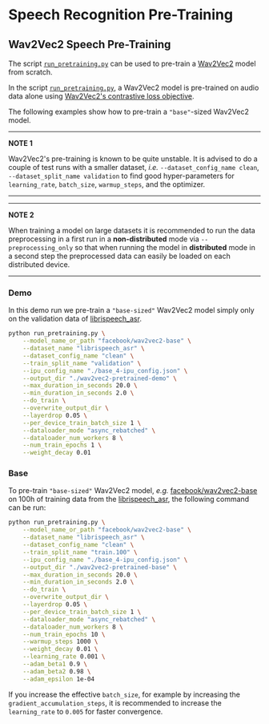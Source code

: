 <!---
Copyright 2021 The HuggingFace Team. All rights reserved.

Licensed under the Apache License, Version 2.0 (the "License");
you may not use this file except in compliance with the License.
You may obtain a copy of the License at

    http://www.apache.org/licenses/LICENSE-2.0

Unless required by applicable law or agreed to in writing, software
distributed under the License is distributed on an "AS IS" BASIS,
WITHOUT WARRANTIES OR CONDITIONS OF ANY KIND, either express or implied.
See the License for the specific language governing permissions and
limitations under the License.
-->

# Speech Recognition Pre-Training


## Wav2Vec2 Speech Pre-Training

The script [`run_pretraining.py`](./run_pretraining.py) can be used to pre-train a [Wav2Vec2](https://huggingface.co/transformers/model_doc/wav2vec2.html) model from scratch.

In the script [`run_pretraining.py`](./run_pretraining.py), a Wav2Vec2 model is pre-trained on audio data alone using [Wav2Vec2's contrastive loss objective](https://arxiv.org/abs/2006.11477).

The following examples show how to pre-train a `"base"`-sized Wav2Vec2 model.


---
**NOTE 1**

Wav2Vec2's pre-training is known to be quite unstable.
It is advised to do a couple of test runs with a smaller dataset,
*i.e.* `--dataset_config_name clean`, `--dataset_split_name validation`
to find good hyper-parameters for `learning_rate`, `batch_size`, `warmup_steps`,
and the optimizer.

---

---
**NOTE 2**

When training a model on large datasets it is recommended to run the data preprocessing
in a first run in a **non-distributed** mode via `--preprocessing_only` so that
when running the  model in **distributed** mode in a second step the preprocessed data
can easily be loaded on each distributed device.

---

### Demo

In this demo run we pre-train a `"base-sized"` Wav2Vec2 model simply only on the validation
data of [librispeech_asr](https://huggingface.co/datasets/librispeech_asr).

```bash
python run_pretraining.py \
	--model_name_or_path "facebook/wav2vec2-base" \
	--dataset_name "librispeech_asr" \
	--dataset_config_name "clean" \
	--train_split_name "validation" \
	--ipu_config_name "./base_4-ipu_config.json" \
	--output_dir "./wav2vec2-pretrained-demo" \
	--max_duration_in_seconds 20.0 \
	--min_duration_in_seconds 2.0 \
	--do_train \
	--overwrite_output_dir \
	--layerdrop 0.05 \
	--per_device_train_batch_size 1 \
	--dataloader_mode "async_rebatched" \
	--dataloader_num_workers 8 \
	--num_train_epochs 1 \
	--weight_decay 0.01
```

### Base

To pre-train `"base-sized"` Wav2Vec2 model, *e.g.* [facebook/wav2vec2-base](https://huggingface.co/facebook/wav2vec2-base)
on 100h of training data from the [librispeech_asr](https://huggingface.co/datasets/librispeech_asr), the following command can be run:

```bash
python run_pretraining.py \
	--model_name_or_path "facebook/wav2vec2-base" \
	--dataset_name "librispeech_asr" \
	--dataset_config_name "clean" \
	--train_split_name "train.100" \
	--ipu_config_name "./base_4-ipu_config.json" \
	--output_dir "./wav2vec2-pretrained-base" \
	--max_duration_in_seconds 20.0 \
	--min_duration_in_seconds 2.0 \
	--do_train \
	--overwrite_output_dir \
	--layerdrop 0.05 \
	--per_device_train_batch_size 1 \
	--dataloader_mode "async_rebatched" \
	--dataloader_num_workers 8 \
	--num_train_epochs 10 \
	--warmup_steps 1000 \
	--weight_decay 0.01 \
	--learning_rate 0.001 \
	--adam_beta1 0.9 \
	--adam_beta2 0.98 \
	--adam_epsilon 1e-04
```

If you increase the effective `batch_size`, for example by increasing the `gradient_accumulation_steps`,
it is recommended to increase the `learning_rate` to `0.005` for faster convergence.
